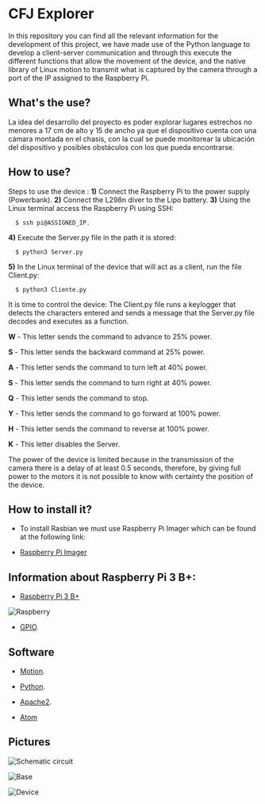 # CFJ Explorer
In this repository you can find all the relevant information for the development of this project, we have made use of the Python language to develop a client-server communication and through this execute the different functions that allow the movement of the device, and the native library of Linux motion to transmit what is captured by the camera through a port of the IP assigned to the Raspberry Pi.

## What's the use?

La idea del desarrollo del proyecto es poder explorar lugares estrechos no menores a 17 cm de alto y 15 de ancho ya que el dispositivo cuenta con una cámara montada en el chasis, con la cual se puede monitorear la ubicación del dispositivo y posibles obstáculos con los que pueda encontrarse.

## How to use?

Steps to use the device :
**1)** Connect the Raspberry Pi to the power supply (Powerbank).
**2)** Connect the L298n diver to the Lipo battery.
**3)** Using the Linux terminal access the Raspberry Pi using SSH:

```
  $ ssh pi@ASSIGNED_IP.
```

**4)** Execute the Server.py file in the path it is stored:

```
  $ python3 Server.py
```

**5)** In the Linux terminal of the device that will act as a client, run the file Client.py:

```
  $ python3 Cliente.py
```

It is time to control the device:
The Client.py file runs a keylogger that detects the characters entered and sends a message that the Server.py file decodes and executes as a function.

**W** - This letter sends the command to advance to 25% power.

**S** - This letter sends the backward command at 25% power.

**A** - This letter sends the command to turn left at 40% power.

**S** - This letter sends the command to turn right at 40% power.

**Q** - This letter sends the command to stop.

**Y** - This letter sends the command to go forward at 100% power.

**H** - This letter sends the command to reverse at 100% power.

**K** - This letter disables the Server.

The power of the device is limited because in the transmission of the camera there is a delay of at least 0.5 seconds, therefore, by giving full power to the motors it is not possible to know with certainty the position of the device.

## How to install it?

* To install Rasbian we must use Raspberry Pi Imager which can be found at the following link:

* [Raspberry Pi Imager](https://www.raspberrypi.com/software/)

##  Information about Raspberry Pi 3 B+:

* [Raspberry Pi 3 B+](https://www.raspberrypi.com/products/raspberry-pi-3-model-b-plus/)

![Raspberry](https://github.com/JFelipeReyes/Mercury-CFJ/blob/master/Images/4a84795d-bc61-4c77-9f48-4d217c439a23_3B%2B%20TOP%20DOWN%20REFRESH_.jpg)

* [GPIO](https://www.hwlibre.com/gpio-raspberry-pi/?utm_source=feedburner&utm_medium=feed&utm_campaign=Feed%3A+hwlibreweb+%28Hardware+libre%29).

## Software

* [Motion](https://blog.osusnet.com/2009/03/13/televigilancia-con-motion-y-un-servidor-linux/).

* [Python](https://www.python.org/).

* [Apache2](https://httpd.apache.org/).

* [Atom](https://atom.io/)

## Pictures

![Schematic circuit](https://drive.google.com/file/d/1NR4Q1yWz5cuMRSePJfHo9OOCZE6il7eP/view?usp=sharing)

![Base](https://drive.google.com/file/d/1kuk_I2Yt7S79fILBP6Fvz3Gv0oN-eh7-/view?usp=sharing)

![Device](https://drive.google.com/file/d/17nJ6Eb1BlL1lPJuCXlBtUIxdDlr9i3Fp/view?usp=sharing)
